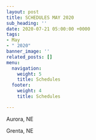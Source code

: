 ```yaml
---
layout: post
title: SCHEDULES MAY 2020
sub_heading: ''
date: 2020-07-21 05:00:00 +0000
tags:
- May
- " 2020"
banner_image: ''
related_posts: []
menu:
  navigation:
    weight: 5
    title: Schedules
  footer:
    weight: 4
    title: Schedules

---
```

Aurora, NE

Grenta, NE